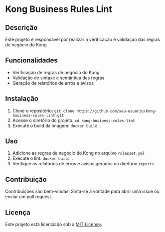 # Kong Business Rules Lint

## Descrição
Este projeto é responsável por realizar a verificação e validação das regras de negócio do Kong.

## Funcionalidades
- Verificação de regras de negócio do Kong
- Validação de sintaxe e semântica das regras
- Geração de relatórios de erros e avisos

## Instalação
1. Clone o repositório: `git clone https://github.com/seu-usuario/kong-business-rules-lint.git`
2. Acesse o diretório do projeto: `cd kong-business-rules-lint`
3. Execute o build da imagem: `docker build .`

## Uso
1. Adicione as regras de negócio do Kong no arquivo `rulesset.yml`
2. Execute o lint: `docker build .`
3. Verifique os relatórios de erros e avisos gerados no diretório `reports`

## Contribuição
Contribuições são bem-vindas! Sinta-se à vontade para abrir uma issue ou enviar um pull request.

## Licença
Este projeto está licenciado sob a [MIT License](LICENSE).